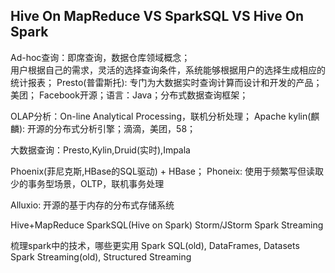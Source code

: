 ## Hive On MapReduce VS SparkSQL VS Hive On Spark

Ad-hoc查询：即席查询，数据仓库领域概念；  
用户根据自己的需求，灵活的选择查询条件，系统能够根据用户的选择生成相应的统计报表；
Presto(普雷斯托): 专门为大数据实时查询计算而设计和开发的产品；美团； 
Facebook开源；语言：Java；分布式数据查询框架； 

OLAP分析：On-line Analytical Processing，联机分析处理；
Apache kylin(麒麟): 开源的分布式分析引擎；滴滴，美团，58；

大数据查询：Presto,Kylin,Druid(实时),Impala

Phoenix(菲尼克斯,HBase的SQL驱动) + HBase； 
Phoneix: 使用于频繁写但读取少的事务型场景，OLTP，联机事务处理 

Alluxio: 开源的基于内存的分布式存储系统

Hive+MapReduce  SparkSQL(Hive on Spark)
Storm/JStorm    Spark Streaming 

梳理spark中的技术，哪些更实用
Spark SQL(old), DataFrames, Datasets
Spark Streaming(old), Structured Streaming
